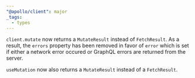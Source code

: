 ```yaml
---
"@apollo/client": major
_tags:
  - types
---
```


`client.mutate` now returns a `MutateResult` instead of `FetchResult`. As a result, the `errors` property has been removed in favor of `error` which is set if either a network error occured or GraphQL errors are returned from the server.

`useMutation` now also returns a `MutateResult` instead of a `FetchResult`.
